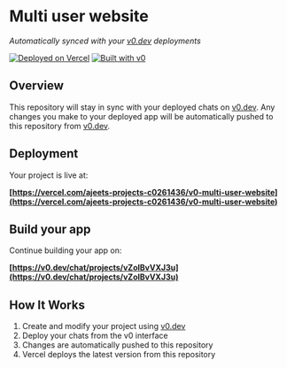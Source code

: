 # Multi user website

*Automatically synced with your [v0.dev](https://v0.dev) deployments*

[![Deployed on Vercel](https://img.shields.io/badge/Deployed%20on-Vercel-black?style=for-the-badge&logo=vercel)](https://vercel.com/ajeets-projects-c0261436/v0-multi-user-website)
[![Built with v0](https://img.shields.io/badge/Built%20with-v0.dev-black?style=for-the-badge)](https://v0.dev/chat/projects/vZolBvVXJ3u)

## Overview

This repository will stay in sync with your deployed chats on [v0.dev](https://v0.dev).
Any changes you make to your deployed app will be automatically pushed to this repository from [v0.dev](https://v0.dev).

## Deployment

Your project is live at:

**[https://vercel.com/ajeets-projects-c0261436/v0-multi-user-website](https://vercel.com/ajeets-projects-c0261436/v0-multi-user-website)**

## Build your app

Continue building your app on:

**[https://v0.dev/chat/projects/vZolBvVXJ3u](https://v0.dev/chat/projects/vZolBvVXJ3u)**

## How It Works

1. Create and modify your project using [v0.dev](https://v0.dev)
2. Deploy your chats from the v0 interface
3. Changes are automatically pushed to this repository
4. Vercel deploys the latest version from this repository
